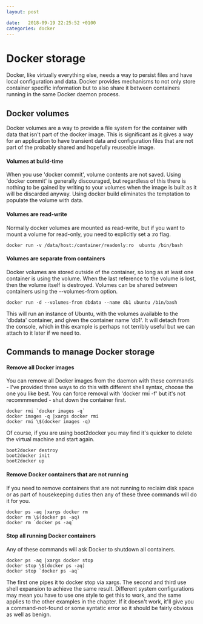 ```yaml
---
layout: post

date:   2018-09-19 22:25:52 +0100
categories: docker
---
```

Docker storage
==============

Docker, like virtually everything else, needs a way to persist files and
have local configuration and data. Docker provides mechanisms to not
only store container specific information but to also share it between
containers running in the same Docker daemon process.

Docker volumes
--------------

Docker volumes are a way to provide a file system for the container with
data that isn't part of the docker image. This is significant as it
gives a way for an application to have transient data and configuration
files that are not part of the probably shared and hopefully reuseable
image.

#### Volumes at build-time

When you use 'docker commit', volume contents are not saved. Using
'docker commit' is generally discouraged, but regardless of this there
is nothing to be gained by writing to your volumes when the image is
built as it will be discarded anyway. Using docker build eliminates the
temptation to populate the volume with data.

#### Volumes are read-write

Normally docker volumes are mounted as read-write, but if you want to
mount a volume for read-only, you need to explicitly set a :ro flag.

    docker run -v /data/host:/container/readonly:ro  ubuntu /bin/bash

#### Volumes are separate from containers

Docker volumes are stored outside of the container, so long as at least
one container is using the volume. When the last reference to the volume
is lost, then the volume itself is destroyed. Volumes can be shared
between containers using the --volumes-from option.

    docker run -d --volumes-from dbdata --name db1 ubuntu /bin/bash

This will run an instance of Ubuntu, with the volumes available to the
'dbdata' container, and given the container name 'db1'. It will detach
from the console, which in this example is perhaps not terribly useful
but we can attach to it later if we need to.

Commands to manage Docker storage
---------------------------------

#### Remove all Docker images

You can remove all Docker images from the daemon with these commands -
I've provided three ways to do this with different shell syntax, choose
the one you like best. You can force removal with 'docker rmi -f' but
it's not recommmended - shut down the container first.

    docker rmi `docker images -q`
    docker images -q |xargs docker rmi 
    docker rmi \$(docker images -q) 

Of course, if you are using boot2docker you may find it's quicker to
delete the virtual machine and start again.

    boot2docker destroy
    boot2docker init
    boot2docker up

#### Remove Docker containers that are not running

If you need to remove containers that are not running to reclaim disk
space or as part of housekeeping duties then any of these three commands
will do it for you.

    docker ps -aq |xargs docker rm 
    docker rm \$(docker ps -aq)
    docker rm `docker ps -aq`

#### Stop all running Docker containers

Any of these commands will ask Docker to shutdown all containers.

    docker ps -aq |xargs docker stop 
    docker stop \$(docker ps -aq)
    docker stop `docker ps -aq`

The first one pipes it to docker stop via xargs. The second and third
use shell expansion to achieve the same result. Different system
configurations may mean you have to use one style to get this to work,
and the same applies to the other examples in the chapter. If it doesn't
work, it'll give you a command-not-found or some syntatic error so it
should be fairly obvious as well as benign.
